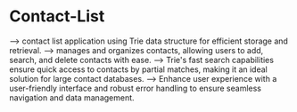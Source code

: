 # Contact-List
--> contact list application using Trie data structure for efficient storage and retrieval.
--> manages and organizes contacts, allowing users to add, search, and delete contacts with ease.
--> Trie's fast search capabilities ensure quick access to contacts by partial matches, making it an ideal solution for large contact databases.
--> Enhance user experience with a user-friendly interface and robust error handling to ensure seamless navigation and data management.

